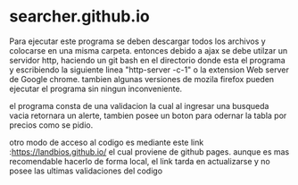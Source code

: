# searcher.github.io

Para ejecutar este programa se deben descargar todos los archivos y colocarse en una misma carpeta. entonces debido a ajax se debe utilzar un servidor http, haciendo un git bash en el directorio donde esta el programa y escribiendo la siguiente linea "http-server -c-1" o la extension Web server de Google chrome. tambien algunas versiones de mozila firefox pueden ejecutar el programa sin ningun inconveniente.

el programa consta de una validacion la cual al ingresar una busqueda vacia retornara un alerte, tambien posee un boton para odernar la tabla por precios como se pidio.

otro modo de acceso al codigo es mediante este link :https://landbios.github.io/ el cual proviene de github pages. aunque es mas recomendable hacerlo de forma local, el link tarda en actualizarse y no posee las ultimas validaciones del codigo

